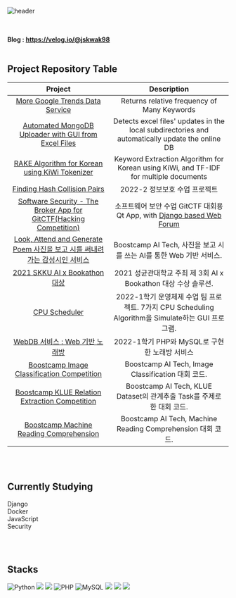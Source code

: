 ![header](https://capsule-render.vercel.app/api?type=rect&text=Works%20I've%20Done&color=gradient&customColorList=2)

<br><br>
**Blog : https://velog.io/@jskwak98**
<br><br>

## Project Repository Table

|                           Project                            |                         Description                          |
| :----------------------------------------------------------: | :----------------------------------------------------------: |
| [More Google Trends Data Service](https://github.com/jskwak98/more_google_trends) | Returns relative frequency of Many Keywords|
| [Automated MongoDB Uploader with GUI from Excel Files](https://github.com/jskwak98/MongoDB_Uploader_with_GUI) | Detects excel files' updates in the local subdirectories and automatically update the online DB |
| [RAKE Algorithm for Korean using KiWi Tokenizer](https://github.com/jskwak98/RAKE_Korean) | Keyword Extraction Algorithm for Korean using KiWi, and TF-IDF for multiple documents |
| [Finding Hash Collision Pairs](https://github.com/jskwak98/Info_sec_proj2) | 2022-2 정보보호 수업 프로젝트 |
| [Software Security - The Broker App for GitCTF(Hacking Competition)](https://github.com/MinGeunSong/SoftwareSecurityTeam03_1113) | 소프트웨어 보안 수업 GitCTF 대회용 Qt App, with [Django based Web Forum](https://github.com/jskwak98/Secondhand) |
| [Look, Attend and Generate Poem 사진을 보고 시를 써내려가는 감성시인 서비스](https://github.com/boostcampaitech2/final-project-level3-nlp-08) | Boostcamp AI Tech, 사진을 보고 시를 쓰는 AI를 통한 Web 기반 서비스. |
| [2021 SKKU AI x Bookathon 대상](https://github.com/jskwak98/Bookathon3_Bookie_On_And_On) | 2021 성균관대학교 주최 제 3회 AI x Bookathon 대상 수상 솔루션. |
| [CPU Scheduler](https://github.com/jskwak98/2022-1-OS-12-Term-Project) | 2022-1학기 운영체제 수업 팀 프로젝트. 7가지 CPU Scheduling Algorithm을 Simulate하는 GUI 프로그램. |
| [WebDB 서비스 : Web 기반 노래방](https://github.com/jskwak98/Web_Karaoke) |        2022-1학기 PHP와 MySQL로 구현한 노래방 서비스         |
| [Boostcamp Image Classification Competition](https://github.com/boostcampaitech2/image-classification-level1-30) |      Boostcamp AI Tech, Image Classification 대회 코드.      |
| [Boostcamp KLUE Relation Extraction Competition](https://github.com/boostcampaitech2/klue-level2-nlp-08) | Boostcamp AI Tech, KLUE Dataset의 관계추출 Task를 주제로 한 대회 코드. |
| [Boostcamp Machine Reading Comprehension](https://github.com/boostcampaitech2/mrc-level2-nlp-08) | Boostcamp AI Tech, Machine Reading Comprehension 대회 코드.  |

<br><br>
## Currently Studying
Django<br>
Docker<br>
JavaScript<br>
Security<br>

<br><br>
## Stacks
<p>
<img alt="Python" src ="https://img.shields.io/badge/Python-3776AB.svg?&logo=Python&logoColor=white"/>
<img src ="https://img.shields.io/badge/PyTorch-EE4C2C.svg?&logo=PyTorch&logoColor=white"/>
<img src = "https://img.shields.io/badge/-HuggingFace-yellow">
<img alt="PHP" src ="https://img.shields.io/badge/PHP-777BB4.svg?&logo=PHP&logoColor=white"/>
<img alt="MySQL" src ="https://img.shields.io/badge/MySQL-4479A1.svg?&logo=MySQL&logoColor=white"/>
<img src = "https://img.shields.io/badge/-Verilog-lightgrey">
<img src = "https://img.shields.io/badge/-Java-orange">
<img src ="https://img.shields.io/badge/Godot-478CBF.svg?&logo=godotengine&logoColor=white">
</p>
